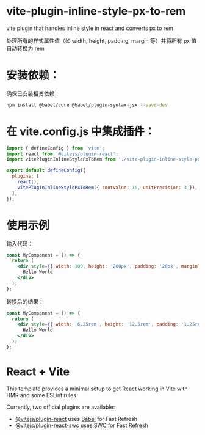 # vite-plugin-inline-style-px-to-rem
vite plugin that handles inline style in react and converts px to rem

处理所有的样式属性值（如 width, height, padding, margin 等）并将所有 px 值自动转换为 rem

# 安装依赖：
  确保已安装相关依赖：
```bash
npm install @babel/core @babel/plugin-syntax-jsx --save-dev
```

# 在 vite.config.js 中集成插件：
```javascript
import { defineConfig } from 'vite';
import react from '@vitejs/plugin-react';
import vitePluginInlineStylePxToRem from './vite-plugin-inline-style-px-to-rem';

export default defineConfig({
  plugins: [
    react(),
    vitePluginInlineStylePxToRem({ rootValue: 16, unitPrecision: 3 }), // 自定义 rootValue 和 unitPrecision
  ],
});
```

# 使用示例
输入代码：
```jsx
const MyComponent = () => {
  return (
    <div style={{ width: 100, height: '200px', padding: '20px', marginTop: 30 }}>
      Hello World
    </div>
  );
};
```

转换后的结果：
```jsx
const MyComponent = () => {
  return (
    <div style={{ width: '6.25rem', height: '12.5rem', padding: '1.25rem', marginTop: '1.875rem' }}>
      Hello World
    </div>
  );
};
```

# React + Vite

This template provides a minimal setup to get React working in Vite with HMR and some ESLint rules.

Currently, two official plugins are available:

- [@vitejs/plugin-react](https://github.com/vitejs/vite-plugin-react/blob/main/packages/plugin-react/README.md) uses [Babel](https://babeljs.io/) for Fast Refresh
- [@vitejs/plugin-react-swc](https://github.com/vitejs/vite-plugin-react-swc) uses [SWC](https://swc.rs/) for Fast Refresh
